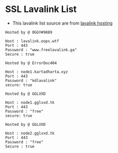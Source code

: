 # SSL Lavalink List
* This lavalink list source are from [lavalink hosting](https://lavalink.darrennathanael.com/SSL/lavalink-with-ssl/)

```shell
Hosted by @ OGGY#9889

Host : lavalink.oops.wtf
Port : 443
Password : "www.freelavalink.ga"
Secure : true

Hosted by @ ErrorDoc404

Host : node1.kartadharta.xyz
Port : 443
Password : "kdlavalink"
secure: true

Hosted by @ GGLVXD

Host : node1.gglvxd.tk
Port : 443
Password : "free"
secure: true

Hosted by @ GGLVXD

Host : node2.gglvxd.tk
Port : 443
Password : "free"
Secure : true
```